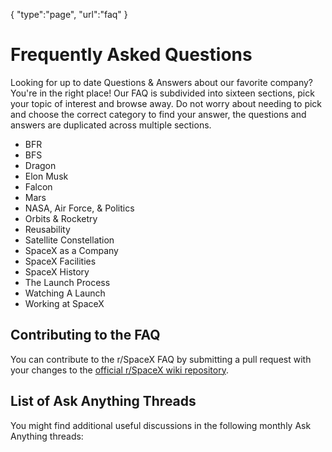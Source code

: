 {
    "type":"page",
    "url":"faq"
}

# Frequently Asked Questions

Looking for up to date Questions & Answers about our favorite company? You're in the right place! Our FAQ is subdivided into sixteen sections, pick your topic of interest and browse away. Do not worry about needing to pick and choose the correct category to find your answer, the questions and answers are duplicated across multiple sections.

* BFR
* BFS
* Dragon
* Elon Musk
* Falcon
* Mars
* NASA, Air Force, & Politics
* Orbits & Rocketry
* Reusability
* Satellite Constellation
* SpaceX as a Company
* SpaceX Facilities
* SpaceX History
* The Launch Process
* Watching A Launch
* Working at SpaceX


## Contributing to the FAQ

You can contribute to the r/SpaceX FAQ by submitting a pull request with your changes to the [official r/SpaceX wiki repository](https://github.com/LukeNZ/spacex-reddit-wiki).

## List of Ask Anything Threads

You might find additional useful discussions in the following monthly Ask Anything threads:
